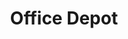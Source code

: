 ---
title: "Office Depot"
url: /denver/office-depot-south-colorado-boulevard/
shop: Schreibwaren
---